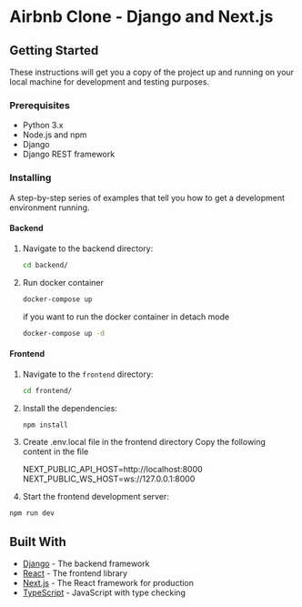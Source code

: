 # Airbnb Clone - Django and Next.js

## Getting Started

These instructions will get you a copy of the project up and running on your local machine for development and testing purposes.

### Prerequisites

- Python 3.x
- Node.js and npm
- Django
- Django REST framework

### Installing

A step-by-step series of examples that tell you how to get a development environment running.

#### Backend

1. Navigate to the backend directory:

   ```sh
   cd backend/
   ```

2. Run docker container

   ```sh
   docker-compose up
   ```

   if you want to run the docker container in detach mode

   ```sh
   docker-compose up -d
   ```

#### Frontend

1. Navigate to the `frontend` directory:

   ```sh
   cd frontend/
   ```

2. Install the dependencies:

   ```sh
   npm install
   ```

3. Create .env.local file in the frontend directory
   Copy the following content in the file

   NEXT_PUBLIC_API_HOST=http://localhost:8000
   NEXT_PUBLIC_WS_HOST=ws://127.0.0.1:8000

4. Start the frontend development server:

```sh
npm run dev
```

## Built With

- [Django](https://www.djangoproject.com/) - The backend framework
- [React](https://reactjs.org/) - The frontend library
- [Next.js](https://nextjs.org/) - The React framework for production
- [TypeScript](https://www.typescriptlang.org/) - JavaScript with type checking
